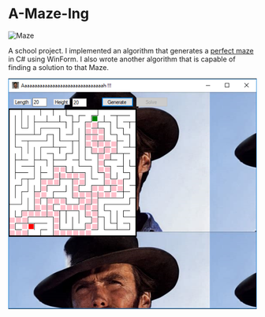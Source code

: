 # A-Maze-Ing

![Maze](https://media.giphy.com/media/tVW7WJlyM5kdO/giphy.gif)

A school project. I implemented an algorithm that generates a [perfect maze](https://en.wikipedia.org/wiki/Maze_solving_algorithm) in C# using WinForm. I also wrote another algorithm that is capable of finding a solution to that Maze.

![Yes, I'm also a big fan of Clint Eastwood](https://github.com/tofl/A-Maze-Ing/blob/master/screenshot%233.png)
